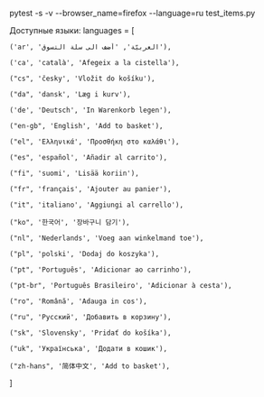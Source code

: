 

pytest -s -v --browser_name=firefox --language=ru test_items.py


Доступные языки:
languages = [

    ('ar', 'العربيّة', 'أضف الى سلة التسوق'),

    ('ca', 'català', 'Afegeix a la cistella'),

    ("cs", 'česky', 'Vložit do košíku'),

    ("da", 'dansk', 'Læg i kurv'),

    ('de', 'Deutsch', 'In Warenkorb legen'),

    ("en-gb", 'English', 'Add to basket'),

    ("el", 'Ελληνικά', 'Προσθήκη στο καλάθι'),

    ("es", 'español', 'Añadir al carrito'),

    ("fi", 'suomi', 'Lisää koriin'),

    ("fr", 'français', 'Ajouter au panier'),

    ("it", 'italiano', 'Aggiungi al carrello'),

    ("ko", '한국어', '장바구니 담기'),

    ("nl", 'Nederlands', 'Voeg aan winkelmand toe'),

    ("pl", 'polski', 'Dodaj do koszyka'),

    ("pt", 'Português', 'Adicionar ao carrinho'),

    ("pt-br", 'Português Brasileiro', 'Adicionar à cesta'),

    ("ro", 'Română', 'Adauga in cos'),

    ("ru", 'Русский', 'Добавить в корзину'),

    ("sk", 'Slovensky', 'Pridať do košíka'),

    ("uk", 'Українська', 'Додати в кошик'),

    ("zh-hans", '简体中文', 'Add to basket'),

]


